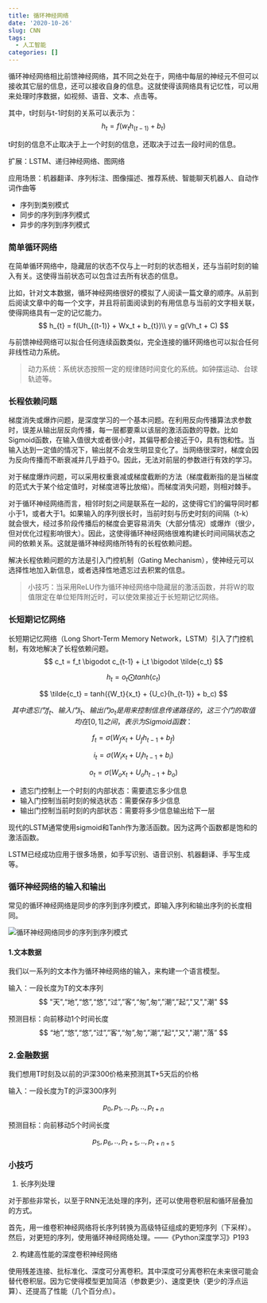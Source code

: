 ```yaml
---
title: 循环神经网络
date: '2020-10-26'
slug: CNN
tags:
  - 人工智能
categories: []
---
```


循环神经网络相比前馈神经网络，其不同之处在于，网络中每层的神经元不但可以接收其它层的信息，还可以接收自身的信息。这就使得该网络具有记忆性，可以用来处理时序数据，如视频、语音、文本、点击等。

其中，t时刻与t-1时刻的关系可以表示为：
$$
h_t = f({w_t}{h_{(t-1)}} + b_t)
$$

t时刻的信息不止取决于上一个时刻的信息，还取决于过去一段时间的信息。


扩展：LSTM、递归神经网络、图网络

应用场景：机器翻译、序列标注、图像描述、推荐系统、智能聊天机器人、自动作词作曲等

* 序列到类别模式
* 同步的序列到序列模式
* 异步的序列到序列模式

### 简单循环网络

在简单循环网络中，隐藏层的状态不仅与上一时刻的状态相关，还与当前时刻的输入有关。这使得当前状态可以包含过去所有状态的信息。

比如，针对文本数据，循环神经网络很好的模拟了人阅读一篇文章的顺序。从前到后阅读文章中的每一个文字，并且将前面阅读到的有用信息与当前的文字相关联，使得网络具有一定的记忆能力。
$$
h_{t} = f(Uh_{(t-1)} + Wx_t + b_{t})\\
y = g(Vh_t + C)
$$

与前馈神经网络可以拟合任何连续函数类似，完全连接的循环网络也可以拟合任何非线性动力系统。

> 动力系统：系统状态按照一定的规律随时间变化的系统。如钟摆运动、台球轨迹等。

### 长程依赖问题

梯度消失或爆炸问题，是深度学习的一个基本问题。在利用反向传播算法求参数时，误差从输出层反向传播，每一层都要乘以该层的激活函数的导数。比如Sigmoid函数，在输入值很大或者很小时，其偏导都会接近于0，具有饱和性。当输入达到一定值的情况下，输出就不会发生明显变化了。当网络很深时，梯度会因为反向传播而不断衰减并几乎趋于0。因此，无法对前层的参数进行有效的学习。

对于梯度爆炸问题，可以采用权重衰减或梯度截断的方法（梯度截断指的是当梯度的范式大于某个给定值时，对梯度进等比放缩）。而梯度消失问题，则相对棘手。

对于循环神经网络而言，相邻时刻之间是联系在一起的，这使得它们的偏导同时都小于1，或者大于1。如果输入的序列很长时，当前时刻与历史时刻的间隔（t-k）就会很大，经过多阶段传播后的梯度会更容易消失（大部分情况）或爆炸（很少，但对优化过程影响很大）。因此，这使得循环神经网络很难构建长时间间隔状态之间的依赖关系。这就是循环神经网络所特有的长程依赖问题。

解决长程依赖问题的方法是引入门控机制（Gating Mechanism），使神经元可以选择性地加入新信息，或者选择性地遗忘过去积累的信息。

> 小技巧：当采用ReLU作为循环神经网络中隐藏层的激活函数，并将W的取值限定在单位矩阵附近时，可以使效果接近于长短期记忆网络。

### 长短期记忆网络

长短期记忆网络（Long Short-Term Memory Network，LSTM）引入了门控机制，有效地解决了长程依赖问题。
$$
c_t = f_t \bigodot c_{t-1} + i_t \bigodot \tilde{c_t}
$$

$$
h_t = o_t \bigodot tanh(c_t)
$$

$$
\tilde{c_t} = tanh({W_t}{x_t} + {U_c}{h_{t-1}} + b_c)
$$

$$
其中遗忘门f_t、输入门i_t、输出门o_t是用来控制信息传递路径的，这三个门的取值均在[0,1]之间，表示为Sigmoid函数：
$$

$$
f_t = \sigma({W_f}{x_t} + {U_f}{h_{t-1}} + b_f)
$$

$$
i_t = \sigma({W_i}{x_t} + {U_i}{h_{t-1}} + b_i)
$$

$$
o_t = \sigma({W_o}{x_t} + {U_o}{h_{t-1}} + b_o)
$$

* 遗忘门控制上一个时刻的内部状态：需要遗忘多少信息
* 输入门控制当前时刻的候选状态：需要保存多少信息
* 输出门控制当前时刻的内部状态：需要将多少信息输出给下一层

现代的LSTM通常使用sigmoid和Tanh作为激活函数。因为这两个函数都是饱和的激活函数。

LSTM已经成功应用于很多场景，如手写识别、语音识别、机器翻译、手写生成等。

### 循环神经网络的输入和输出

常见的循环神经网络是同步的序列到序列模式，即输入序列和输出序列的长度相同。

![循环神经网络同步的序列到序列模式](https://i.loli.net/2020/10/19/2XKHx1IRGs3ibpj.png)

#### 1.文本数据

我们以一系列的文本作为循环神经网络的输入，来构建一个语言模型。

输入：一段长度为T的文本序列
$$
"天",“地”,“悠”,“悠”,“过”,”客“,“匆”,匆“,”潮“,”起“,"又","潮"
$$

预测目标：向前移动1个时间长度
$$
“地”,“悠”,“悠”,“过”,”客“,“匆”,匆“,”潮“,”起“,"又","潮","落”
$$

### 2.金融数据

我们想用T时刻及以前的沪深300价格来预测其T+5天后的价格

输入：一段长度为T的沪深300序列

$$
p_0,p_1,..,p_t,..,p_{t+n}
$$

预测目标：向前移动5个时间长度

$$
p_5,p_6,..,p_{t+5},..,p_{t+n+5}
$$

### 小技巧

1. 长序列处理

对于那些非常长，以至于RNN无法处理的序列，还可以使用卷积层和循环层叠加的方式。

首先，用一维卷积神经网络将长序列转换为高级特征组成的更短序列（下采样）。然后，对更短的序列，使用循环神经网络处理。——《Python深度学习》P193

2. 构建高性能的深度卷积神经网络

使用残差连接、批标准化、深度可分离卷积。其中深度可分离卷积在未来很可能会替代卷积层。因为它使得模型更加简洁（参数更少）、速度更快（更少的浮点运算）、还提高了性能（几个百分点）。

